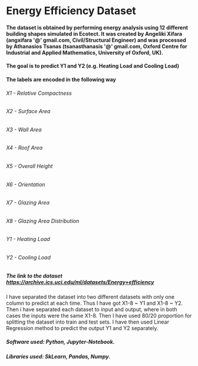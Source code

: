 # Energy Efficiency Dataset

#### The dataset is obtained by performing energy analysis using 12 different building shapes simulated in Ecotect. It was created by Angeliki Xifara (angxifara '@' gmail.com, Civil/Structural Engineer) and was processed by Athanasios Tsanas (tsanasthanasis '@' gmail.com, Oxford Centre for Industrial and Applied Mathematics, University of Oxford, UK).

#### The goal is to predict Y1 and Y2 (e.g. Heating Load and Cooling Load)

#### The labels are encoded in the following way

###### X1 - Relative Compactness
###### X2 - Surface Area
###### X3 - Wall Area
###### X4 - Roof Area
###### X5 - Overall Height
###### X6 - Orientation
###### X7 - Glazing Area
###### X8 - Glazing Area Distribution
###### Y1 - Heating Load
###### Y2 - Cooling Load

##### The link to the dataset  https://archive.ics.uci.edu/ml/datasets/Energy+efficiency

I have separated the dataset into two different datasets with only one column to predict at each time.
Thus I have got X1-8 ~ Y1 and X1-8 ~ Y2. Then i have separated each dataset to input and output,
where in both cases the inputs were the same X1-8. Then I have used 80/20 proportion for splitting the dataset into train and test sets.
I have then used Linear Regression method to predict the output Y1 and Y2 separately.

##### Software used: Python, Jupyter-Notebook.
##### Libraries used: SkLearn, Pandas, Numpy.
